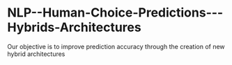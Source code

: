 # NLP--Human-Choice-Predictions---Hybrids-Architectures
Our objective is to improve prediction accuracy through the creation of new hybrid architectures
